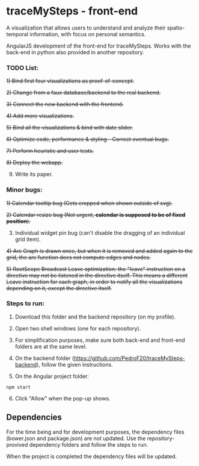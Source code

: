 # traceMySteps - front-end

A visualization that allows users to understand and analyze their spatio-temporal information, with focus on personal semantics.

AngularJS development of the front-end for traceMySteps. Works with the back-end in python also provided in another repository.

### TODO List: 

<s>1) Bind first four visualizations as proof-of-concept.</s>

<s>2) Change from a faux database/backend to the real backend.</s>

<s>3) Connect the new backend with the frontend.</s>

<s>4) Add more visualizations.</s>

<s>5) Bind all the visualizations & bind with date slider.</s>

<s>6) Optimize code, performance & styling - Correct eventual bugs.</s>

<s>7) Perform heuristic and user tests.</s>

<s>8) Deploy the webapp.</s>

9) Write its paper.

### Minor bugs: 

<s>1) Calendar tooltip bug (Gets cropped when shown outside of svg).</s>

<s>2) Calendar resize bug (Not urgent, **calendar is supposed to be of fixed position**).</s>

3) Individual widget pin bug (can't disable the dragging of an individual grid item).

<s>4) Arc Graph is drawn once, but when it is removed and added again to the grid, the arc function
    does not compute edges and nodes.</s>

<s>5) RootScope Broadcast Leave optimization: the "leave" instruction on a directive may not be listened in the directive itself.
This means a different Leave instruction for each graph, in order to notify all the visualizations depending on it, except the directive itself.</s>

### Steps to run:

1) Download this folder and the backend repository (on my profile).

2) Open two shell windows (one for each repository).

3) For simplification purposes, make sure both back-end and front-end folders are at the same level.

4) On the backend folder (https://github.com/PedroF20/traceMySteps-backend), follow the given instructions.

5) On the Angular project folder:
```
npm start
```

6) Click "Allow" when the pop-up shows.

## Dependencies

For the time being and for development purposes, the dependency files (bower.json and package.json) are not updated. Use the repository-provived dependency folders and follow the steps to run.

When the project is completed the dependency files will be updated.
